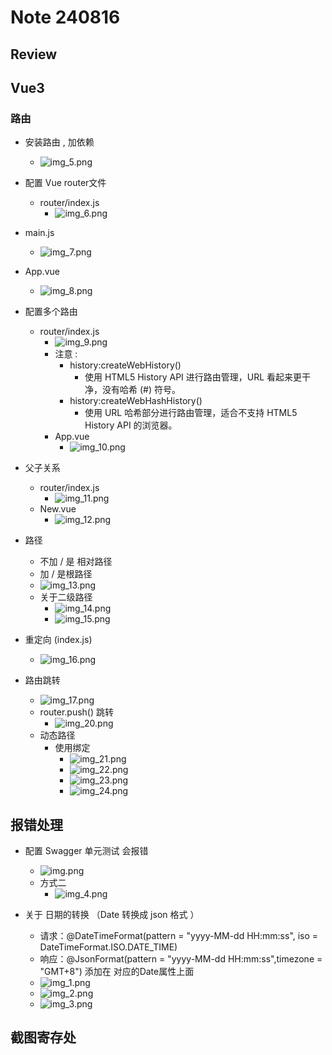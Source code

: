 # Note 240816

## Review

## Vue3

### 路由

- 安装路由 , 加依赖
    - ![img_5.png](img_5.png)
- 配置 Vue router文件
    - router/index.js
        - ![img_6.png](img_6.png)
- main.js
    - ![img_7.png](img_7.png)
- App.vue
    - ![img_8.png](img_8.png)

- 配置多个路由
    - router/index.js
        - ![img_9.png](img_9.png)
        - 注意 :
            - history:createWebHistory()
                - 使用 HTML5 History API 进行路由管理，URL 看起来更干净，没有哈希 (#) 符号。
            - history:createWebHashHistory()
                - 使用 URL 哈希部分进行路由管理，适合不支持 HTML5 History API 的浏览器。
        - App.vue
            - ![img_10.png](img_10.png)
- 父子关系
    - router/index.js
        - ![img_11.png](img_11.png)
    - New.vue
        - ![img_12.png](img_12.png)

- 路径
    - 不加 / 是 相对路径
    - 加 / 是根路径
    - ![img_13.png](img_13.png)
    - 关于二级路径
        - ![img_14.png](img_14.png)
        - ![img_15.png](img_15.png)

- 重定向 (index.js)
    - ![img_16.png](img_16.png)

- 路由跳转
    - ![img_17.png](img_17.png)
    - router.push() 跳转
        - ![img_20.png](img_20.png)  
    - 动态路径
      - 使用绑定 
        - ![img_21.png](img_21.png)
        - ![img_22.png](img_22.png)
        - ![img_23.png](img_23.png)
        - ![img_24.png](img_24.png)



## 报错处理

- 配置 Swagger 单元测试 会报错
    - ![img.png](img.png)
    - 方式二
        - ![img_4.png](img_4.png)

- 关于 日期的转换 （Date 转换成 json 格式 ）
    - 请求：@DateTimeFormat(pattern = "yyyy-MM-dd HH:mm:ss", iso = DateTimeFormat.ISO.DATE_TIME)
    - 响应：@JsonFormat(pattern = "yyyy-MM-dd HH:mm:ss",timezone = "GMT+8") 添加在 对应的Date属性上面
    - ![img_1.png](img_1.png)
    - ![img_2.png](img_2.png)
    - ![img_3.png](img_3.png)

## 截图寄存处